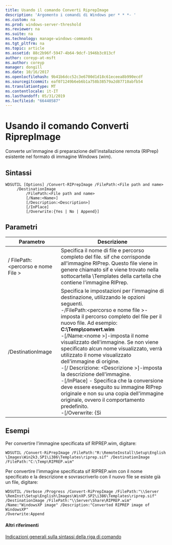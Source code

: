 ```yaml
---
title: Usando il comando Converti RiprepImage
description: 'Argomento i comandi di Windows per * * *- '
ms.custom: na
ms.prod: windows-server-threshold
ms.reviewer: na
ms.suite: na
ms.technology: manage-windows-commands
ms.tgt_pltfrm: na
ms.topic: article
ms.assetid: 88c2b96f-5947-4b64-9dcf-1946b3c013cf
author: coreyp-at-msft
ms.author: coreyp
manager: dongill
ms.date: 10/16/2017
ms.openlocfilehash: 9b41b6dcc52c3e6700d1d18c61eceea8b990ecdf
ms.sourcegitcommit: eaf071249b6eb6b1a758b38579a2d87710abfb54
ms.translationtype: MT
ms.contentlocale: it-IT
ms.lasthandoff: 05/31/2019
ms.locfileid: "66440587"
---
```

# <a name="using-the-convert-riprepimage-command"></a>Usando il comando Converti RiprepImage



Converte un'immagine di preparazione dell'installazione remota (RIPrep) esistente nel formato di immagine Windows (wim).

## <a name="syntax"></a>Sintassi

```
WDSUTIL [Options] /Convert-RIPrepImage /FilePath:<File path and name>
     /DestinationImage
         /FilePath:<File path and name>
         [/Name:<Name>]
         [/Description:<Description>]
         [/InPlace]
         [/Overwrite:{Yes | No | Append}]
```

## <a name="parameters"></a>Parametri

|            Parametro            |                                                                                                                                                                                                                                                                                                               Descrizione                                                                                                                                                                                                                                                                                                                |
|---------------------------------|------------------------------------------------------------------------------------------------------------------------------------------------------------------------------------------------------------------------------------------------------------------------------------------------------------------------------------------------------------------------------------------------------------------------------------------------------------------------------------------------------------------------------------------------------------------------------------------------------------------------------------------|
| / FilePath:\<percorso e nome File > |                                                                                                                                                                                                       Specifica il nome di file e percorso completo del file. sif che corrisponde all'immagine RIPrep. Questo file viene in genere chiamato sif e viene trovato nella sottocartella \Templates della cartella che contiene l'immagine RIPrep.                                                                                                                                                                                                       |
|        /DestinationImage        | Specifica le impostazioni per l'immagine di destinazione, utilizzando le opzioni seguenti.</br>-/FilePath:\<percorso e nome file >-imposta il percorso completo del file per il nuovo file. Ad esempio:  **C:\Temp\convert.wim**</br>-[/Name:\<nome >]-imposta il nome visualizzato dell'immagine. Se non viene specificato alcun nome visualizzato, verrà utilizzato il nome visualizzato dell'immagine di origine.</br>-[/ Descrizione: \<Descrizione >]-imposta la descrizione dell'immagine.</br>-[/InPlace] - Specifica che la conversione deve essere eseguito su immagine RIPrep originale e non su una copia dell'immagine originale, ovvero il comportamento predefinito.</br>-[/Overwrite: {Sì |

## <a name="BKMK_examples"></a>Esempi

Per convertire l'immagine specificata sif RIPREP.wim, digitare:
```
WDSUTIL /Convert-RiPrepImage /FilePath:"R:\RemoteInstall\Setup\English
\Images\Win2k3.SP1\i386\Templates\riprep.sif" /DestinationImage
/FilePath:"C:\Temp\RIPREP.wim"
```
Per convertire l'immagine specificata sif RIPREP.wim con il nome specificato e la descrizione e sovrascriverlo con il nuovo file se esiste già un file, digitare:
```
WDSUTIL /Verbose /Progress /Convert-RiPrepImage /FilePath:"\\Server
\RemInst\Setup\English\Images\WinXP.SP2\i386\Templates\riprep.sif"
/DestinationImage /FilePath:"\\Server\Share\RIPREP.wim"
/Name:"WindowsXP image" /Description:"Converted RIPREP image of WindowsXP"
/Overwrite:Append
```

#### <a name="additional-references"></a>Altri riferimenti

[Indicazioni generali sulla sintassi della riga di comando](command-line-syntax-key.md)